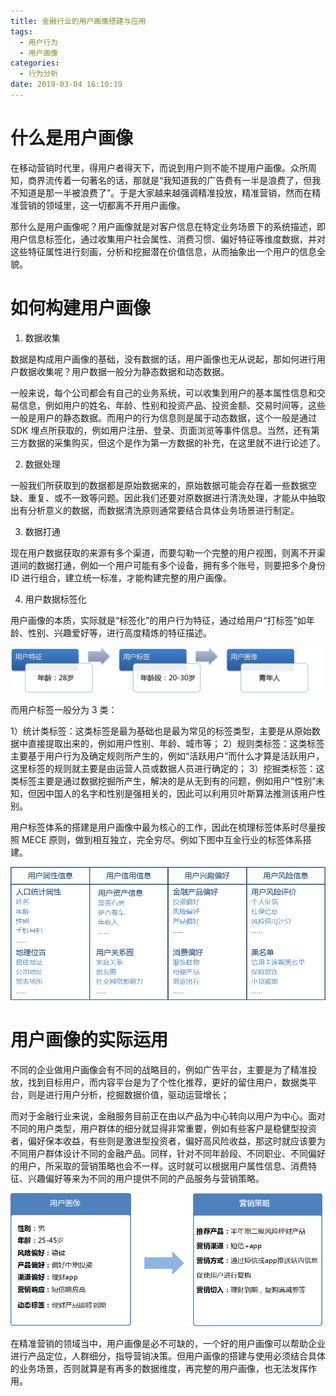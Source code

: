 ```yaml
---
title: 金融行业的用户画像搭建与应用
tags:
  - 用户行为
  - 用户画像
categories:
  - 行为分析
date: 2019-03-04 16:10:19
---
```


# 什么是用户画像

在移动营销时代里，得用户者得天下，而说到用户则不能不提用户画像。众所周知，商界流传着一句著名的话，那就是“我知道我的广告费有一半是浪费了，但我不知道是那一半被浪费了”。于是大家越来越强调精准投放，精准营销，然而在精准营销的领域里，这一切都离不开用户画像。

那什么是用户画像呢？用户画像就是对客户信息在特定业务场景下的系统描述，即用户信息标签化，通过收集用户社会属性、消费习惯、偏好特征等维度数据，并对这些特征属性进行刻画，分析和挖掘潜在价值信息，从而抽象出一个用户的信息全貌。

# 如何构建用户画像

1. 数据收集

数据是构成用户画像的基础，没有数据的话，用户画像也无从说起，那如何进行用户数据收集呢？用户数据一般分为静态数据和动态数据。

一般来说，每个公司都会有自己的业务系统，可以收集到用户的基本属性信息和交易信息，例如用户的姓名、年龄、性别和投资产品、投资金额、交易时间等，这些一般是用户的静态数据。而用户的行为信息则是属于动态数据，这个一般是通过 SDK 埋点所获取的，例如用户注册、登录、页面浏览等事件信息。当然，还有第三方数据的采集购买，但这个是作为第一方数据的补充，在这里就不进行论述了。

2. 数据处理

一般我们所获取到的数据都是原始数据来的，原始数据可能会存在着一些数据空缺、重复、或不一致等问题。因此我们还要对原数据进行清洗处理，才能从中抽取出有分析意义的数据，而数据清洗原则通常要结合具体业务场景进行制定。

3. 数据打通

现在用户数据获取的来源有多个渠道，而要勾勒一个完整的用户视图，则离不开渠道间的数据打通，例如一个用户可能有多个设备，拥有多个账号，则要把多个身份 ID 进行组合，建立统一标准，才能构建完整的用户画像。

4. 用户数据标签化

用户画像的本质，实际就是“标签化”的用户行为特征，通过给用户“打标签”如年龄、性别、兴趣爱好等，进行高度精炼的特征描述。

![](/images/analysis/2019011002090212.png)

而用户标签一般分为 3 类：

1）统计类标签：这类标签是最为基础也是最为常见的标签类型，主要是从原始数据中直接提取出来的，例如用户性别、年龄、城市等；
2）规则类标签：这类标签主要基于用户行为及确定规则所产生的，例如“活跃用户”而什么才算是活跃用户，这里标签的规则就主要是由运营人员或数据人员进行确定的；
3）挖掘类标签：这类标签主要是通过数据挖掘所产生，解决的是从无到有的问题，例如用户“性别”未知，但因中国人的名字和性别是强相关的，因此可以利用贝叶斯算法推测该用户性别。

用户标签体系的搭建是用户画像中最为核心的工作，因此在梳理标签体系时尽量按照 MECE 原则，做到相互独立，完全穷尽。例如下图中互金行业的标签体系搭建。

![](/images/analysis/2019011002090278.png)

# 用户画像的实际运用

不同的企业做用户画像会有不同的战略目的，例如广告平台，主要是为了精准投放，找到目标用户，而内容平台是为了个性化推荐，更好的留住用户，数据类平台，则是进行用户分析，挖掘数据价值，驱动运营增长；

而对于金融行业来说，金融服务目前正在由以产品为中心转向以用户为中心。面对不同的用户类型，用户群体的细分就显得非常重要，例如有些客户是稳健型投资者，偏好保本收益，有些则是激进型投资者，偏好高风险收益，那这时就应该要为不同用户群体设计不同的金融产品。同样，针对不同年龄段、不同职业、不同偏好的用户，所采取的营销策略也会不一样。这时就可以根据用户属性信息、消费特征、兴趣偏好等来为不同的用户提供不同的产品服务与营销策略。

![](/images/analysis/2019011002090375.png)

在精准营销的领域当中，用户画像是必不可缺的，一个好的用户画像可以帮助企业进行产品定位，人群细分，指导营销决策。但用户画像的搭建与使用必须结合具体的业务场景，否则就算是有再多的数据维度，再完整的用户画像，也无法发挥作用。
<br/>
<br/>
<br/>
